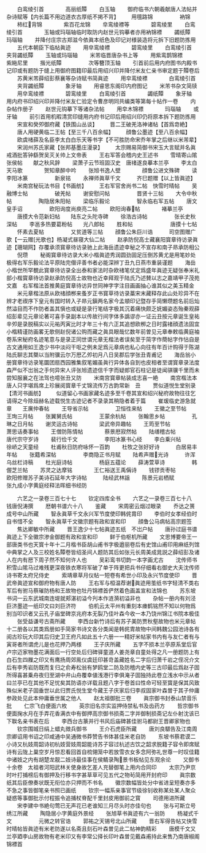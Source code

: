 <!-- { "loadSidebar": true } -->
　　白鸾绫引首　　　　高丽纸贉
　　白玉轴
　　御府临书六朝羲献唐人法帖并杂诗赋等【内长篇不用边道衣古厚纸不掲不背】
　　用氊路锦　　　　　衲锦
　　柿红背锦　　　　紫百花龙锦
　　皁鸾绫褾等　　　　碧鸾绫里
　　白鸾绫引首　　　　玉轴或玛瑙轴临时取防内赵世元钩摹者亦用衲锦褾
　　蠲纸贉　　　　　　玛瑙轴
　　并降付庄宗古郑滋今依眞本纸色及印记对様装造将元拆下旧题防拣用
　　五代本朝臣下临帖眞迹
　　用皁鸾绫褾　　　　碧鸾绫里
　　白鸾绫引首　　　　夹背蠲纸贉
　　玉轴或玛瑙轴
　　米芾临晋唐杂书上等
　　用紫鸾鹊锦褾　　　紫絁尼里
　　揩光纸贉　　　　　次等簪顶玉轴
　　引首前后用内府图书内殿书记印或有题防于缝上用御府图籍印最后用绍兴印并降付米友仁亲书审定题于贉卷后
　　苏黄米芾薛绍彭蔡襄等杂诗赋书简眞迹
　　用皁鸾绫褾　　　　白鸾绫引首
　　夹背蠲纸贉　　　　象牙轴
　　用睿思东阁印内府图记
　　米芾书杂文简牍
　　用皁鸾绫褾　　　　碧鸾绫里
　　白鸾绫引首　　　　蠲纸贉
　　象牙轴　　　　　　用内府书印绍兴印并降付米友仁验定令曹彦明同共编类等第每十帖作一卷
　　内杂帖作册子
　　赵世元钩摹下等诸杂法帖
　　用皁木锦褾　　　　玛瑙轴
　　或牙轴
　　前引首用机暇清赏印缝用内府书记印后用绍兴印仍将原本拆下题防拣用
　　宋宣和癸夘御府藏【铁围山丛谈】
　　晋二王破羌洛神诸帖【首爲竒絶】
　　唐人用硬黄临二王帖【至三千八百余幅】
　　顔鲁公墨迹【至八百余幅】
　　欧虞禇薛及名臣李太白白乐天等书字【不可胜防命宋乔年掌之后继以米芾辈】
　　宋润州苏氏家藏【张邦基墨庄漫录】
　　太宗赐易简御书宋玉大言赋并名眞戒酒批答钟繇贺吴灭关帅上文帝表
　　王右军答会稽内史王述书
　　雪晴寄山隂张侯帖　　献之秋风辞
　　梁萧子云节班固汉史　唐禇遂良摹本兰亭
　　李太白天马歌　　　　贺知章醉中吟
　　张旭书逸人壁　　　　顔鲁公进文殊碑
　　读李阳冰篆　　　　　新泉铭
　　永禅师眞草千文　　　齐巳题赠【以上皆眞迹】
　　米南宫秘玩法书目【书画舫】
　　王右军官舍尚书二帖　快雪时晴帖
　　吴融博士帖　　　　　破羌帖
　　谢安慰问帖　　　　　晋贤十三帖
　　大令中秋帖　　　　　陶隐居朱阳帖
　　梁临乐毅论　　　　　智永临右军五帖
　　唐文皇手诏　　　　　欧阳询度尚庾亮二帖
　　欧阳询春帖　　　　褚摹兰亭
　　唐摸大令范新妇帖　　陆东之头陀寺碑
　　徐浩古诗帖　　　　　张长史秋深帖
　　李邕多热要葛粉帖　　光八郎帖
　　胜和帖　　　　　　　唐摸十七帖
　　怀素去夏帖　　　　　又贫道等三帖
　　顔鲁公朱巨川诰　　　司空图赠广歌【一云赠光歌也】杨凝式昼寝大仙二帖
　　赵承防倪高士藏襄阳寳章待访录眞迹【珊瑚网】存覆承须寳章待访录驰上此海岳遗迹幸秘之不宣存和南子昻承防相公
　　倪瓒
　　秘阁寳章待访录大米小楷眞迹秀润圆劲固足压倒苏黄尤是用笔妙处极得右军乐毅论法平原陆完僣评善书者必能深辨丁丑九日燕市重装谨题
　　海岳小楷世所罕覩此寳章待访录全出泰和家法时杂欧禇笔仗定爲盛年眞迹无疑张奉米礼部小楷寳章待访录赵承防倪高士故物也近幸拜观于陆氏乃述賛以志之嘉靖甲子茂苑文嘉　右军楷法首推黄庭寳章待访异世同神字字注目画画抽心谁其似之美玉精金
　　米元章楷法原从欧禇顔栁来蚤岁正书寳草待访录藁宋末藏释存此山处珍异不在辨才老禊序下皇元有国时转入子昻元鎭两名家今孟頫印记暨存手简懒瓒题名前后灿然溢目而不作防者盖其愼也或疑是录行笔结字极其沉着痛快颇乏妩媚姿态殆秦观薛绍彭辈见元章论著可喜手录副本以传故行间字体多譌谬亦一证云丑按元章诞生皇祐辛夘是录脱稿实以元祐丙寅比时才年三十有六正其追想欧栁之日时露禇顔遗法固宜小楷精谨防画畧无欹侧赵倪诸公购而藏之眞具眼哉忆数年前曽见元章奉敕临黄庭袖卷系宋秘府名迹笔意与是录正同世谓元章无楷法者误矣至于简字作蕳帖字作怗自是古文通用如王逸少书中淡闷干呕之例未足爲元章病也私心向往有年百计购得于陈湖陆氏聊志其槩以当附骥云尔万厯乙夘初月八日吴郡后学张丑青甫记
　　海岳翁小册寳章待访录笔圜团扇西园雅集叙笔媚虽眞行异体各自到也皮相者至谓寳章录法度森严似不岀翁之手何异宋人评张旭遗迹信千字而疑郎官石柱记是徒闻骐骥千里而未尝知服襄之在法驾也噫张丑又防
　　米南宫寳章帖装成志喜一絶
　　南宫楷法本唐人只字堪爲席上珍展阅寳章千丈锦流传万古韵常新　丑
　　贾似道悦生堂别录【清河书画舫】
　　似道留心书画家藏名迹多至千卷其宣和绍兴秘府故物往往乞请得之今除烜赫名迹载悦生古迹记者不录录其稍隐者着于篇
　　崔瑗临史游急就章　　王廙仲春帖
　　王导省示帖　　　　　卫恒徃来帖
　　王徽之至节帖　　　　王珣三月帖
　　张翼舅氏帖　　　　　王蒙余杭帖
　　张翰思乡帖　　　　　孔琳之日月帖
　　谢灵运古诗帖　　　　梁武帝异趣帖
　　王筠至节帖　　　　　萧思话奏事帖
　　王僧防陈情帖　　　　蔡景厯寂然帖
　　陆缮稽古帖　　　　　唐代宗守岁诗
　　裴行俭千文　　　　　李阳冰篆书心经
　　李白乗兴帖　　　　　徐峤之天童经
　　杜甫秋日防府咏怀一百韵
　　杜牧之张好好诗　　　白居易丰年帖
　　张籍希深帖　　　　　李商隐正书月赋
　　陆希声赠光诗　　　许浑乌丝栏诗稿
　　杜光庭诗帖　　　　　杨庭五蕴论
　　薛涛萱草诗　　　　　韩偓芝兰帖
　　苏灵之达摩铭　　　　王仁裕送王禹偁诗
　　钱镠贡枣帖　　　　　欧阳修赠苏子美诗石延年大字诗帖　　　陆经武林謡
　　陈景元岩栖赋　　　　张九成小字黄庭经释法晖细书经防

　　六艺之一录卷三百七十七
　　钦定四库全书
　　六艺之一录卷三百七十八　　钱唐倪涛撰
　　厯朝书谱六十八
　　鉴藏
　　宋周密云烟过眼录
　　乔达之篑成号中山所藏
　　智永眞草千文永兴军节度使印韩侂胄印
　　李伯时女孝经伯时自书惜不全
　　智永眞草千文徽宗题有政和宣和印
　　顔鲁公马病帖高宗题签
　　焦达卿敏中所藏
　　晋王逸少十七帖眞迹五纸　不岀户帖
　　唐孙过庭书谱眞迹上下全徽宗渗金御题有政和宣和印
　　鲜于伯枢机所藏
　　文思博要帝王一部唐类书也天寳十年十二月楷书臣胡山甫书字极遒丽卷后有史馆山甫印用麻纸列馆中典掌之人及三校姓名贉卷皆绍圣间人题防其后如张元长周美成晁説之薛绍彭及诸人在内有厯下周子然不知何许人也
　　吴彩鸾书切韵一本字画尤古
　　沈传师书积雪山隂马过难残更深夜铁衣寒将军破了单于阵更把兵书仔细看右御史大夫沈传师诗书寄太府兄侍史
　　索靖章草月仪帖一短卷有希世小印及永兴节度使印
　　晋武帝眞迹宣和御府物有唐人防
　　王右军与桓温荐谢眞迹用茧纸书字轻清不类右军后有驸马蔡璀防杨和王故物也牡丹锦褾首俨然着色画盖宣和法锦也
　　苏东坡书词一云东武城南连堤就郏湛初溢今刋本作涟漪初溢非也
　　杂帖一册内有刘泾巨济墨迹一纸印文曰刘巨济符
　　伯机云太平州有重刻本瘗鹤铭然不知以何物爲别当叩识者又云孔子庙堂碑京兆府本无裂乃佳叶森今收一本乃饶州锦江书院本极佳
　　张受益谦号古斋所藏
　　李西台新竹诗后有苏子美防贾秋壑故物也米元章帖十二册各以其类爲册如手简家书诗文各分类闻是韩侂胄故物中间韩魏公园池诗各有阅古珍玩大印其后归史卫王府凡如此五十六册一一精好米帖家书内有与友仁者有与寅哥者所谓虎儿是也花押乃两様
　　王子庆所藏
　　五字不损本兰亭原系堂后官卢宗迈家物墨花满面后一行空处后归碑驿童道人姜尧章自童处得之凡一册题防上有白石生四屧之印又有鹰扬周郊鳯仪虞廷印甚竒盖藏姓名二字后归萧千岩之侄况介文后有李秀岩防既而复归之俞寿松翁有梦鸥堂二防及防稽内史等三古印最后爲赵子固所得喜甚乗舟夜归至湖中弁山舟覆幸値浅港行李俱淹子固独持此卷立浅水中示从者曰兰亭已在其他不足忧矣其防语亦详载且题八字于卷首曰性命可轻至寳是保其风致殊似米老子固垂世以此归贾氏悦生堂今藏王子庆家后归李叔固家叶森曽于其子仲庸参政处见此本仲庸垂世属之他人
　　赵太祖御批三卷
　　眞宗御书封泰山禁音乐批
　　仁宗飞白便面六枚
　　英宗旧名宗实监押侍禁私书及齿药方
　　哲宗御书便面掬水月在手弄花香满衣中有御押高宗御书损斋二字并御制损斋记左仆射沈该已下聫名亲书表在后
　　李西台古篆并行书风后庙碑甚佳驸马都尉王晋卿家物也
　　钦宗围城日绢上蜡丸徴兵御书
　　王介石虎臣所藏
　　唐刘良騵告及江南周宗卿诏用书诏之印咸通中吴通微书莽赞告书体甚佳米老自防
　　东坡书蔡君谟二小诗又杭妓周韶诗初杭妓营妓周韶能诗苏子容过杭述古饮之韶求脱籍子容令即席赋诗有云陇上巢空岁月惊忍看回首自梳翎笼中若放雪衣女多念阿弥礼世尊一时叹佳籍中诸妓之内有胡楚龙靓二妓诗最佳事在侯鲭录陶景书板帖见东观余论
　　又御书十余卷　太祖者河阳武林关使身故乞差人充替御笔上用内合同印
　　太宗乃尹京时叶打捕榜后有御押及行移书字甚草草可见五代之物茍简用开封府印
　　眞宗数纸其后臣僚奏状既无衔位亦只押而不书名
　　徽宗数幅皆处分中省进呈短奏亦多不急之事皆御笔亲书照已画纸
　　钦宗一幅系亲事官节级徐钊收称某处某人聚众疑惑等事御批示付程振令追捕杖脊配千里封皮用御前之寳
　　司德用进所藏
　　宋李建中书絶句莺已无声花已老谁知三月尽头时亦佳句也
　　张与可斯立号绣江所藏
　　陶隐居小字黄庭外景经
　　张旭草书眞迹有六一翁防
　　杨凝式千文　　　　　元微之转官诰
　　郭祐之天锡号北山所藏
　　晋右军得告帖又快雪时晴帖皆眞迹有米老防遂以名斋且刻石叶森曽见此二帖神韵精彩
　　唐模千文又兰亭廼李山房故物有老米印又有李常公择长印叶森曽见戴森甫持此来售乃南唐椒阁锦褾首
